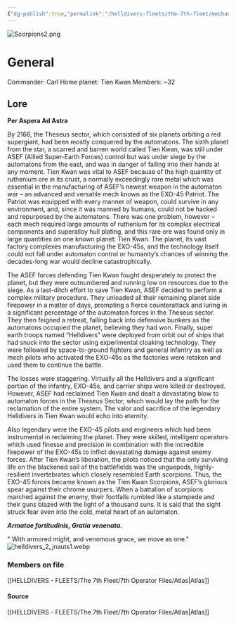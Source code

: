 ```yaml
---
{"dg-publish":true,"permalink":"/helldivers-fleets/the-7th-fleet/mechanical-tien-kwan-scorpions/"}
---
```


![Scorpions2.png](/img/user/Images/Scorpions2.png)
# General
Commander: Carl
Home planet: Tien Kwan
Members: ~32

## Lore
**Per Aspera Ad Astra**

By 2166, the Theseus sector, which consisted of six planets orbiting a red supergiant, had been mostly conquered by the automatons. The sixth planet from the star, a scarred and barren world called Tien Kwan, was still under ASEF (Allied Super-Earth Forces) control but was under siege by the automatons from the east, and was in danger of falling into their hands at any moment. Tien Kwan was vital to ASEF because of the high quantity of ruthenium ore in its crust, a normally exceedingly rare metal which was essential in the manufacturing of ASEF’s newest weapon in the automaton war – an advanced and versatile mech known as the EXO-45 Patriot. The Patriot was equipped with every manner of weapon, could survive in any environment, and, since it was manned by humans, could not be hacked and repurposed by the automatons. There was one problem, however – each mech required large amounts of ruthenium for its complex electrical components and superalloy hull plating, and this rare ore was found only in large quantities on one known planet: Tien Kwan. The planet, its vast factory complexes manufacturing the EXO-45s, and the technology itself could not fall under automaton control or humanity’s chances of winning the decades-long war would decline catastrophically.

The ASEF forces defending Tien Kwan fought desperately to protect the planet, but they were outnumbered and running low on resources due to the siege. As a last-ditch effort to save Tien Kwan, ASEF decided to perform a complex military procedure. They unloaded all their remaining planet side firepower in a matter of days, prompting a fierce counterattack and luring in a significant percentage of the automaton forces in the Theseus sector. They then feigned a retreat, falling back into defensive bunkers as the automatons occupied the planet, believing they had won. Finally, super earth troops named “Helldivers” were deployed from orbit out of ships that had snuck into the sector using experimental cloaking technology. They were followed by space-to-ground fighters and general infantry as well as mech pilots who activated the EXO-45s as the factories were retaken and used them to continue the battle.

The losses were staggering. Virtually all the Helldivers and a significant portion of the infantry, EXO-45s, and carrier ships were killed or destroyed. However, ASEF had reclaimed Tien Kwan and dealt a devastating blow to automaton forces in the Theseus Sector, which would lay the path for the reclamation of the entire system. The valor and sacrifice of the legendary Helldivers in Tien Kwan would echo into eternity.

Also legendary were the EXO-45 pilots and engineers which had been instrumental in reclaiming the planet. They were skilled, intelligent operators which used finesse and precision in combination with the incredible firepower of the EXO-45s to inflict devastating damage against enemy forces. After Tien Kwan’s liberation, the pilots noticed that the only surviving life on the blackened soil of the battlefields was the unguepods, highly-resilient invertebrates which closely resembled Earth scorpions. Thus, the EXO-45 forces became known as the Tien Kwan Scorpions, ASEF’s glorious spear against their chrome usurpers. When a battalion of scorpions marched against the enemy, their footfalls rumbled like a stampede and their guns blazed with the light of a thousand suns. It is said that the sight struck fear even into the cold, metal heart of an automaton.

_**Armatae fortitudinis, Gratia venenata.**_


" With armored might, and venomous grace, we move as one."
![helldivers_2_jnauts1.webp](/img/user/Images/helldivers_2_jnauts1.webp)

### Members on file
[[HELLDIVERS - FLEETS/The 7th Fleet/7th Operator Files/Atlas\|Atlas]]

#### Source
[[HELLDIVERS - FLEETS/The 7th Fleet/7th Operator Files/Atlas\|Atlas]]
